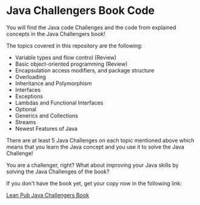 # Java Challengers Book Code

You will find the Java code Challenges and the code from explained concepts in the Java Challengers book!

The topics covered in this repository are the following:

- Variable types and flow control (Review)
- Basic object-oriented programming (Review)
- Encapsulation access modifiers, and package structure
- Overloading
- Inheritance and Polymorphism
- Interfaces
- Exceptions
- Lambdas and Functional Interfaces
- Optional
- Generics and Collections
- Streams
- Newest Features of Java

There are at least 5 Java Challenges on each topic mentioned above which means that you learn the Java concept and you use it to solve the Java Challenge!

You are a challenger, right? What about improving your Java skills by solving the Java Challenges of the book?

If you don't have the book yet, get your copy now in the following link:

[Lean Pub Java Challengers Book](https://leanpub.com/javachallengers)
